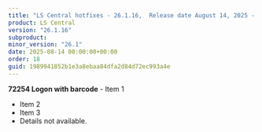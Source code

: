 ```yaml
---
title: "LS Central hotfixes - 26.1.16,  Release date August 14, 2025 - Hotfixes"
product: LS Central
version: "26.1.16"
subproduct: 
minor_version: "26.1"
date: 2025-08-14 00:00:00+00:00
order: 18
guid: 1989941852b1e3a8ebaa84dfa2d84d72ec993a4e
---
```


**72254 Logon with barcode** - Item 1- Item 2- Item 3- Details not available.
